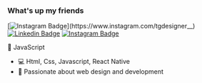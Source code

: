 ###  What's up my friends 



[![Instagram Badge](https://img.shields.io/badge/-Instagram-6633cc?style=for-the-badge&logo=Instagram&logoColor=white&link=https://www.instagram.com/tgdesigner__)](https://www.instagram.com/tgdesigner__) 
[![Linkedin Badge](https://img.shields.io/badge/-Linkedin-6633cc?style=for-the-badge&logo=Linkedin&logoColor=white&link=https://www.linkedin.com/in/talysson-gadêlha-a174561b3/)](https://www.linkedin.com/in/talysson-gadêlha-a174561b3/)
[![Instagram Badge](https://img.shields.io/badge/-Instagram-6633cc?style=for-the-badge&logo=Instagram&logoColor=white&link=https://www.instagram.com/talysson.gadelha/?hl=pt-br)](https://www.instagram.com/talysson.gadelha/?hl=pt-br) 


 :yellow_heart:   JavaScript
- :computer:   Html, Css, Javascript, React Native
- 💬   Passionate about web design and development


